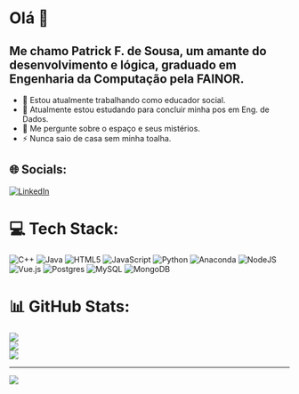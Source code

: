 # Olá 👋
## Me chamo Patrick F. de Sousa, um amante do desenvolvimento e lógica, graduado em Engenharia da Computação pela FAINOR.


- 🔭 Estou atualmente trabalhando como educador social.
- 🌱 Atualmente estou estudando para concluir minha pos em Eng. de Dados.
- 💬 Me pergunte sobre o espaço e seus mistérios.
- ⚡ Nunca saio de casa sem minha toalha.

## 🌐 Socials:
[![LinkedIn](https://img.shields.io/badge/LinkedIn-%230077B5.svg?logo=linkedin&logoColor=white)](https://linkedin.com/in/https://www.linkedin.com/in/patrick-ferreira-3326a9128/) 

# 💻 Tech Stack:
![C++](https://img.shields.io/badge/c++-%2300599C.svg?style=for-the-badge&logo=c%2B%2B&logoColor=white) ![Java](https://img.shields.io/badge/java-%23ED8B00.svg?style=for-the-badge&logo=openjdk&logoColor=white) ![HTML5](https://img.shields.io/badge/html5-%23E34F26.svg?style=for-the-badge&logo=html5&logoColor=white) ![JavaScript](https://img.shields.io/badge/javascript-%23323330.svg?style=for-the-badge&logo=javascript&logoColor=%23F7DF1E) ![Python](https://img.shields.io/badge/python-3670A0?style=for-the-badge&logo=python&logoColor=ffdd54) ![Anaconda](https://img.shields.io/badge/Anaconda-%2344A833.svg?style=for-the-badge&logo=anaconda&logoColor=white) ![NodeJS](https://img.shields.io/badge/node.js-6DA55F?style=for-the-badge&logo=node.js&logoColor=white) ![Vue.js](https://img.shields.io/badge/vue.js-%2335495e.svg?style=for-the-badge&logo=vuedotjs&logoColor=%234FC08D) ![Postgres](https://img.shields.io/badge/postgres-%23316192.svg?style=for-the-badge&logo=postgresql&logoColor=white) ![MySQL](https://img.shields.io/badge/mysql-%2300000f.svg?style=for-the-badge&logo=mysql&logoColor=white) ![MongoDB](https://img.shields.io/badge/MongoDB-%234ea94b.svg?style=for-the-badge&logo=mongodb&logoColor=white)
# 📊 GitHub Stats:
![](https://github-readme-stats.vercel.app/api?username=patrickfsousa&theme=default&hide_border=false&include_all_commits=false&count_private=false)<br/>
![](https://github-readme-streak-stats.herokuapp.com/?user=patrickfsousa&theme=default&hide_border=false)<br/>
![](https://github-readme-stats.vercel.app/api/top-langs/?username=patrickfsousa&theme=default&hide_border=false&include_all_commits=false&count_private=false&layout=compact)

---
[![](https://visitcount.itsvg.in/api?id=patrickfsousa&icon=0&color=0)](https://visitcount.itsvg.in)

<!-- Proudly created with GPRM ( https://gprm.itsvg.in ) -->
